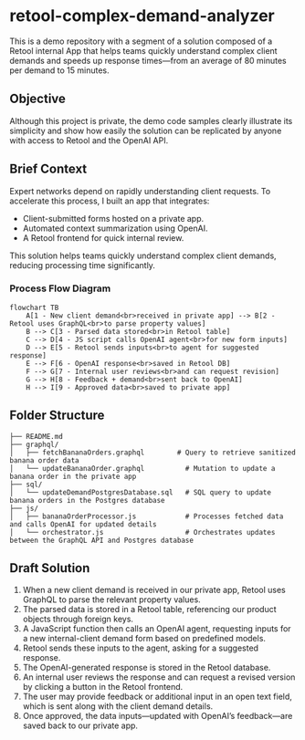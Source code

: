 # retool-complex-demand-analyzer

This is a demo repository with a segment of a solution composed of a Retool internal App that helps teams quickly understand complex client demands and speeds up response times—from an average of 80 minutes per demand to 15 minutes.

## Objective

Although this project is private, the demo code samples clearly illustrate its simplicity and show how easily the solution can be replicated by anyone with access to Retool and the OpenAI API.

## **Brief Context**

Expert networks depend on rapidly understanding client requests. To accelerate this process, I built an app that integrates:

- Client-submitted forms hosted on a private app.
- Automated context summarization using OpenAI.
- A Retool frontend for quick internal review.

This solution helps teams quickly understand complex client demands, reducing processing time significantly.

### Process Flow Diagram

```mermaid
flowchart TB
    A[1 - New client demand<br>received in private app] --> B[2 - Retool uses GraphQL<br>to parse property values]
    B --> C[3 - Parsed data stored<br>in Retool table]
    C --> D[4 - JS script calls OpenAI agent<br>for new form inputs]
    D --> E[5 - Retool sends inputs<br>to agent for suggested response]
    E --> F[6 - OpenAI response<br>saved in Retool DB]
    F --> G[7 - Internal user reviews<br>and can request revision]
    G --> H[8 - Feedback + demand<br>sent back to OpenAI]
    H --> I[9 - Approved data<br>saved to private app]
```

## **Folder Structure**
```
├── README.md
├── graphql/
│   ├── fetchBananaOrders.graphql        # Query to retrieve sanitized banana order data
│   └── updateBananaOrder.graphql          # Mutation to update a banana order in the private app
├── sql/
│   └── updateDemandPostgresDatabase.sql   # SQL query to update banana orders in the Postgres database
├── js/
│   ├── bananaOrderProcessor.js            # Processes fetched data and calls OpenAI for updated details
│   └── orchestrator.js                    # Orchestrates updates between the GraphQL API and Postgres database
```
## **Draft Solution**

1. When a new client demand is received in our private app, Retool uses GraphQL to parse the relevant property values.
2. The parsed data is stored in a Retool table, referencing our product objects through foreign keys.
3. A JavaScript function then calls an OpenAI agent, requesting inputs for a new internal-client demand form based on predefined models.
4. Retool sends these inputs to the agent, asking for a suggested response.
5. The OpenAI-generated response is stored in the Retool database.
6. An internal user reviews the response and can request a revised version by clicking a button in the Retool frontend.
7. The user may provide feedback or additional input in an open text field, which is sent along with the client demand details.
8. Once approved, the data inputs—updated with OpenAI’s feedback—are saved back to our private app.

